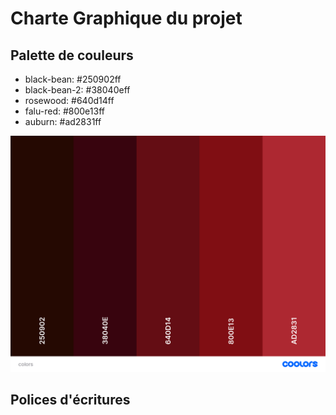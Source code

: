 # Charte Graphique du projet
## Palette de couleurs

* black-bean: #250902ff
* black-bean-2: #38040eff
* rosewood: #640d14ff
* falu-red: #800e13ff
* auburn: #ad2831ff

![palette de couleurs](/app/src/img/colors.png)

## Polices d'écritures
